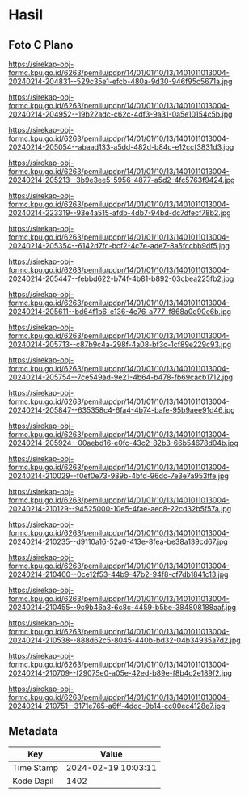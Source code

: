# Hasil

## Foto C Plano

https://sirekap-obj-formc.kpu.go.id/6263/pemilu/pdpr/14/01/01/10/13/1401011013004-20240214-204831--529c35e1-efcb-480a-9d30-946f95c5671a.jpg

https://sirekap-obj-formc.kpu.go.id/6263/pemilu/pdpr/14/01/01/10/13/1401011013004-20240214-204952--19b22adc-c62c-4df3-9a31-0a5e10154c5b.jpg

https://sirekap-obj-formc.kpu.go.id/6263/pemilu/pdpr/14/01/01/10/13/1401011013004-20240214-205054--abaad133-a5dd-482d-b84c-e12ccf3831d3.jpg

https://sirekap-obj-formc.kpu.go.id/6263/pemilu/pdpr/14/01/01/10/13/1401011013004-20240214-205213--3b9e3ee5-5956-4877-a5d2-4fc5763f9424.jpg

https://sirekap-obj-formc.kpu.go.id/6263/pemilu/pdpr/14/01/01/10/13/1401011013004-20240214-223319--93e4a515-afdb-4db7-94bd-dc7dfecf78b2.jpg

https://sirekap-obj-formc.kpu.go.id/6263/pemilu/pdpr/14/01/01/10/13/1401011013004-20240214-205354--6142d7fc-bcf2-4c7e-ade7-8a5fccbb9df5.jpg

https://sirekap-obj-formc.kpu.go.id/6263/pemilu/pdpr/14/01/01/10/13/1401011013004-20240214-205447--febbd622-b74f-4b81-b892-03cbea225fb2.jpg

https://sirekap-obj-formc.kpu.go.id/6263/pemilu/pdpr/14/01/01/10/13/1401011013004-20240214-205611--bd64f1b6-e136-4e76-a777-f868a0d90e6b.jpg

https://sirekap-obj-formc.kpu.go.id/6263/pemilu/pdpr/14/01/01/10/13/1401011013004-20240214-205713--c87b9c4a-298f-4a08-bf3c-1cf89e229c93.jpg

https://sirekap-obj-formc.kpu.go.id/6263/pemilu/pdpr/14/01/01/10/13/1401011013004-20240214-205754--7ce549ad-9e21-4b64-b478-fb69cacb1712.jpg

https://sirekap-obj-formc.kpu.go.id/6263/pemilu/pdpr/14/01/01/10/13/1401011013004-20240214-205847--635358c4-6fa4-4b74-bafe-95b9aee91d46.jpg

https://sirekap-obj-formc.kpu.go.id/6263/pemilu/pdpr/14/01/01/10/13/1401011013004-20240214-205924--00aebd16-e0fc-43c2-82b3-66b54678d04b.jpg

https://sirekap-obj-formc.kpu.go.id/6263/pemilu/pdpr/14/01/01/10/13/1401011013004-20240214-210029--f0ef0e73-989b-4bfd-96dc-7e3e7a953ffe.jpg

https://sirekap-obj-formc.kpu.go.id/6263/pemilu/pdpr/14/01/01/10/13/1401011013004-20240214-210129--94525000-10e5-4fae-aec8-22cd32b5f57a.jpg

https://sirekap-obj-formc.kpu.go.id/6263/pemilu/pdpr/14/01/01/10/13/1401011013004-20240214-210235--d9110a16-52a0-413e-8fea-be38a139cd67.jpg

https://sirekap-obj-formc.kpu.go.id/6263/pemilu/pdpr/14/01/01/10/13/1401011013004-20240214-210400--0ce12f53-44b9-47b2-94f8-cf7db1841c13.jpg

https://sirekap-obj-formc.kpu.go.id/6263/pemilu/pdpr/14/01/01/10/13/1401011013004-20240214-210455--9c9b46a3-6c8c-4459-b5be-384808188aaf.jpg

https://sirekap-obj-formc.kpu.go.id/6263/pemilu/pdpr/14/01/01/10/13/1401011013004-20240214-210538--888d62c5-8045-440b-bd32-04b34935a7d2.jpg

https://sirekap-obj-formc.kpu.go.id/6263/pemilu/pdpr/14/01/01/10/13/1401011013004-20240214-210709--f29075e0-a05e-42ed-b89e-f8b4c2e189f2.jpg

https://sirekap-obj-formc.kpu.go.id/6263/pemilu/pdpr/14/01/01/10/13/1401011013004-20240214-210751--3171e765-a6ff-4ddc-9b14-cc00ec4128e7.jpg


## Metadata

| Key        | Value               |
| ---------- | ------------------- |
| Time Stamp | 2024-02-19 10:03:11 |
| Kode Dapil | 1402                |



